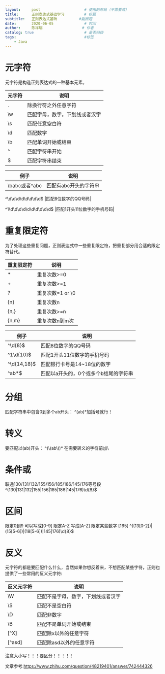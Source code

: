 ```yaml
---
layout:     post                    # 使用的布局（不需要改）
title:      正则表达式基础学习         # 标题 
subtitle:   正则表达式基础          #副标题
date:       2020-06-05              # 时间
author:     陈祥瑞                  # 作者
catalog: true                       # 是否归档
tags:                               #标签
    - Java
---
```



# 元字符
元字符是构造正则表达式的一种基本元素。

元字符|说明
-|-
\. 	|除换行符之外任意字符|
\\w 	|匹配字母，数字，下划线或者汉字|
\\s 	|匹配任意空白符|
\\d  |匹配数字|
\\b  |匹配单词开始或结束|
^   |匹配字符串开始|
$  | 匹配字符串结束|

例子|说明
-|-
\babc或者^abc |匹配有abc开头的字符串|

^\d\d\d\d\d\d\d\d$  |匹配8位数字的QQ号码|

^1\d\d\d\d\d\d\d\d\d\d$  |匹配1开头11位数字的手机号码|

# 重复限定符
为了处理这些重复问题，正则表达式中一些重复限定符，把重复部分用合适的限定符替代。

重复限定符|说明
-|-
\* 		|重复次数>=0|
\+ 		|重复次数>=1|
? 		|重复次数=1 or \0|
{n}		|重复次数n|
{n,}	|重复次数>=n|
{n,m}	|重复次数n到m次|

例子|说明
-|-
^\d{8}$  	|匹配8位数字的QQ号码|
^1\d{10}$ 	|匹配1开头11位数字的手机号码|
^\d{14,18}$ |匹配银行卡号是14~18位的数字|
^ab\*$  	|匹配以a开头的，0个或多个b结尾的字符串|

# 分组
匹配字符串中包含0到多个ab开头：
^(ab)*加括号就行！
# 转义
要匹配以(ab)开头：
 ^(\\(ab\\))\*  在需要转义的字符前加\ 
# 条件或
 联通130/131/132/155/156/185/186/145/176等号段
 ^(130|131|132|155|156|185|186|145|176)\d{8}$
# 区间
 限定0到9 可以写成[0-9]
 限定A-Z 写成[A-Z]
 限定某些数字 [165]
^((13[0-2])|(15[5-6])|(18[5-6])|145|176)\d{8}$
# 反义
元字符的都是要匹配什么什么，当然如果你想反着来，不想匹配某些字符，正则也提供了一些常用的反义元字符:

反义元字符|说明
-|-
\\W  	|匹配不是字母，数字，下划线或者汉字|
\\S 	|匹配不是空白符|
\\D  	|匹配非数字|
\\B  	|匹配不是单词开始或结束|
[^X] 	|匹配除x以外的任意字符|
[^asd] 	|匹配除asd以外的任意字符|

注意大小写！！！要区分！！！！！

文章参考:<https://www.zhihu.com/question/48219401/answer/742444326>

